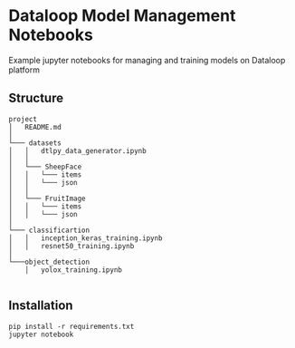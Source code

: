 # Dataloop Model Management Notebooks
Example jupyter notebooks for managing and training models on Dataloop platform

## Structure
```
project
│   README.md
│
└─── datasets
│   │   dtlpy_data_generator.ipynb
│   │
│   └─── SheepFace
│   │   └─── items
│   │   └─── json
│   │
│   └─── FruitImage
│   │   └─── items
│   │   └─── json
│
└─── classificartion
│   │   inception_keras_training.ipynb
│   │   resnet50_training.ipynb
│
└───object_detection
    │   yolox_training.ipynb
    
```
## Installation 

```console
pip install -r requirements.txt
jupyter notebook
```


